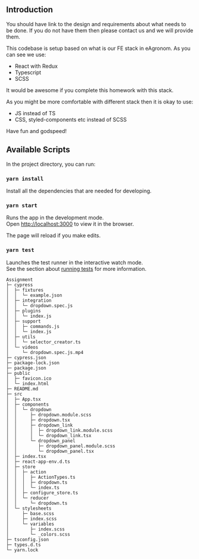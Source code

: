 ## Introduction

You should have link to the design and requirements about what needs to be done.
If you do not have them then please contact us and we will provide them.

This codebase is setup based on what is our FE stack in eAgronom.
As you can see we use:

- React with Redux
- Typescript
- SCSS

It would be awesome if you complete this homework with this stack.

As you might be more comfortable with different stack then it is okay to use:

- JS instead of TS
- CSS, styled-components etc instead of SCSS

Have fun and godspeed!

## Available Scripts

In the project directory, you can run:

### `yarn install`

Install all the dependencies that are needed for developing.

### `yarn start`

Runs the app in the development mode.\
Open [http://localhost:3000](http://localhost:3000) to view it in the browser.

The page will reload if you make edits.

### `yarn test`

Launches the test runner in the interactive watch mode.\
See the section about [running tests](https://facebook.github.io/create-react-app/docs/running-tests) for more information.

```
Assignment
├─ cypress
│  ├─ fixtures
│  │  └─ example.json
│  ├─ integration
│  │  └─ dropdown.spec.js
│  ├─ plugins
│  │  └─ index.js
│  ├─ support
│  │  ├─ commands.js
│  │  └─ index.js
│  ├─ utils
│  │  └─ selector_creator.ts
│  └─ videos
│     └─ dropdown.spec.js.mp4
├─ cypress.json
├─ package-lock.json
├─ package.json
├─ public
│  ├─ favicon.ico
│  └─ index.html
├─ README.md
├─ src
│  ├─ App.tsx
│  ├─ components
│  │  └─ dropdown
│  │     ├─ dropdown.module.scss
│  │     ├─ dropdown.tsx
│  │     ├─ dropdown_link
│  │     │  ├─ dropdown_link.module.scss
│  │     │  └─ dropdown_link.tsx
│  │     └─ dropdown_panel
│  │        ├─ dropdown_panel.module.scss
│  │        └─ dropdown_panel.tsx
│  ├─ index.tsx
│  ├─ react-app-env.d.ts
│  ├─ store
│  │  ├─ action
│  │  │  ├─ ActionTypes.ts
│  │  │  ├─ dropdown.ts
│  │  │  └─ index.ts
│  │  ├─ configure_store.ts
│  │  └─ reducer
│  │     └─ dropdown.ts
│  └─ stylesheets
│     ├─ base.scss
│     ├─ index.scss
│     └─ variables
│        ├─ index.scss
│        └─ _colors.scss
├─ tsconfig.json
├─ types.d.ts
└─ yarn.lock

```
